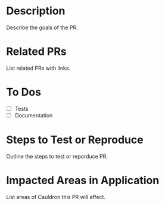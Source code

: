 # Description
Describe the goals of the PR.
# Related PRs
List related PRs with links.
# To Dos
- [ ] Tests
- [ ] Documentation
# Steps to Test or Reproduce
Outline the steps to test or reporduce PR.
# Impacted Areas in Application
List areas of Cauldron this PR will affect.
